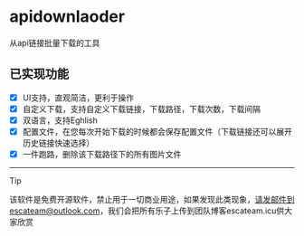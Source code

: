 # apidownlaoder
从api链接批量下载的工具
## 已实现功能
- [x] UI支持，直观简洁，更利于操作
- [x] 自定义下载，支持自定义下载链接，下载路径，下载次数，下载间隔
- [x] 双语言，支持Eghlish
- [x] 配置文件，在您每次开始下载的时候都会保存配置文件（下载链接还可以展开历史链接快速选择）
- [x] 一件跑路，删除该下载路径下的所有图片文件
------------------------------------------------------------------------------------------------
> [!tip]
> 该软件是免费开源软件，禁止用于一切商业用途，如果发现此类现象，请发邮件到escateam@outlook.com，我们会把所有乐子上传到团队博客escateam.icu供大家欣赏
